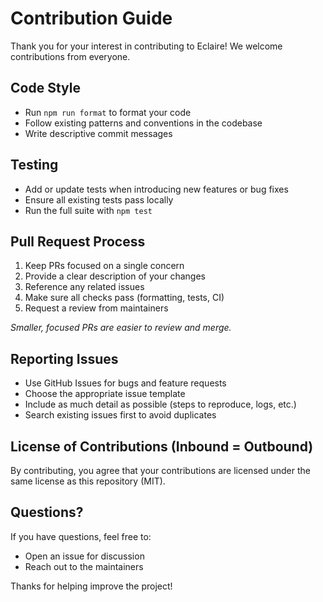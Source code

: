 # Contribution Guide

Thank you for your interest in contributing to Eclaire! We welcome contributions from everyone.

## Code Style

- Run `npm run format` to format your code
- Follow existing patterns and conventions in the codebase
- Write descriptive commit messages

## Testing

- Add or update tests when introducing new features or bug fixes
- Ensure all existing tests pass locally
- Run the full suite with `npm test`

## Pull Request Process

1. Keep PRs focused on a single concern
2. Provide a clear description of your changes
3. Reference any related issues
4. Make sure all checks pass (formatting, tests, CI)
5. Request a review from maintainers

_Smaller, focused PRs are easier to review and merge._

## Reporting Issues

- Use GitHub Issues for bugs and feature requests
- Choose the appropriate issue template
- Include as much detail as possible (steps to reproduce, logs, etc.)
- Search existing issues first to avoid duplicates

## License of Contributions (Inbound = Outbound)
By contributing, you agree that your contributions are licensed under the same license as this repository (MIT).

## Questions?

If you have questions, feel free to:
- Open an issue for discussion
- Reach out to the maintainers

Thanks for helping improve the project!